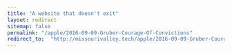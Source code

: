 ```yaml
---
title: "A website that doesn't exit"
layout: redirect
sitemap: false
permalink: "/apple/2016-09-09-Gruber-Courage-Of-Convictions"
redirect_to:  "http://missourivalley.tech/apple/2016-09-09-Gruber-Courage-Of-Convictions"
---
```

